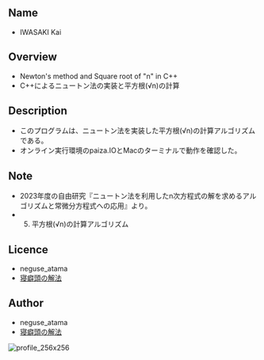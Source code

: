 ## Name
* IWASAKI Kai

## Overview
* Newton's method and Square root of "n" in C++
* C++によるニュートン法の実装と平方根(√n)の計算

## Description
* このプログラムは、ニュートン法を実装した平方根(√n)の計算アルゴリズムである。
* オンライン実行環境のpaiza.IOとMacのターミナルで動作を確認した。

## Note
* 2023年度の自由研究『ニュートン法を利用したn次方程式の解を求めるアルゴリズムと常微分方程式への応用』より。
* 05. 平方根(√n)の計算アルゴリズム

## Licence
* neguse_atama
* [寝癖頭の解法](https://github.com/neguseatama/)

## Author
* neguse_atama
* [寝癖頭の解法](https://neguse-atama.hatenablog.com)

![profile_256x256](https://user-images.githubusercontent.com/62793333/79065145-f3a2a180-7ce8-11ea-9b33-0973ec940251.png)
